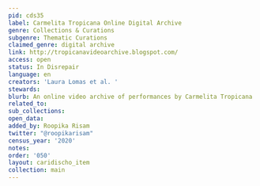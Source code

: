 ```yaml
---
pid: cds35
label: Carmelita Tropicana Online Digital Archive
genre: Collections & Curations
subgenre: Thematic Curations
claimed_genre: digital archive
link: http://tropicanavideoarchive.blogspot.com/
access: open
status: In Disrepair
language: en
creators: 'Laura Lomas et al. '
stewards:
blurb: An online video archive of performances by Carmelita Tropicana
related_to:
sub_collections:
open_data:
added_by: Roopika Risam
twitter: "@roopikarisam"
census_year: '2020'
notes:
order: '050'
layout: caridischo_item
collection: main
---
```

